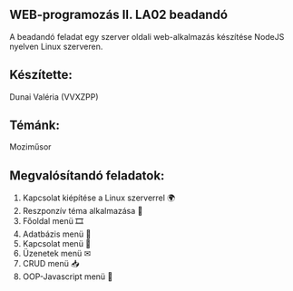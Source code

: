 ## WEB-programozás II. LA02 beadandó ##
A beadandó feladat egy szerver oldali web-alkalmazás készítése NodeJS nyelven Linux szerveren.

## Készítette: ##
Dunai Valéria (VVXZPP)

## Témánk: ##
Moziműsor

## Megvalósítandó feladatok: ##
1. Kapcsolat kiépítése a Linux szerverrel 🌍
2. Reszponzív téma alkalmazása 🎨
3. Főoldal menü 🎞
4. Adatbázis menü 📂
5. Kapcsolat menü 👤
6. Üzenetek menü ✉
7. CRUD menü 📥
8. OOP-Javascript menü 📝
